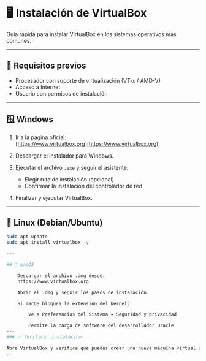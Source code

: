 # 🖥️ Instalación de VirtualBox

Guía rápida para instalar VirtualBox en los sistemas operativos más comunes.

---

## 🔹 Requisitos previos

- Procesador con soporte de virtualización (VT-x / AMD-V)
- Acceso a Internet
- Usuario con permisos de instalación

---

## 🪟 Windows

1. Ir a la página oficial:  
   [https://www.virtualbox.org](https://www.virtualbox.org)

2. Descargar el instalador para Windows.

3. Ejecutar el archivo `.exe` y seguir el asistente:
   - Elegir ruta de instalación (opcional)
   - Confirmar la instalación del controlador de red

4. Finalizar y ejecutar VirtualBox.

---

## 🐧 Linux (Debian/Ubuntu)

```bash
sudo apt update
sudo apt install virtualbox -y

---

## 🍎 macOS

    Descargar el archivo .dmg desde:
    https://www.virtualbox.org

    Abrir el .dmg y seguir los pasos de instalación.

    Si macOS bloquea la extensión del kernel:

        Ve a Preferencias del Sistema → Seguridad y privacidad

        Permite la carga de software del desarrollador Oracle
---
### ✅ Verificar instalación

Abre VirtualBox y verifica que puedas crear una nueva máquina virtual sin errores.
---
